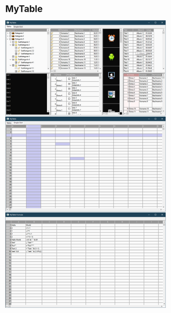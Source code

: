 # MyTable
![Screenshot](2021-05-08_1.png "Screenshot")
![Screenshot](2021-05-08.png "Screenshot")
![Screenshot](2021-05-24.png "Screenshot")

